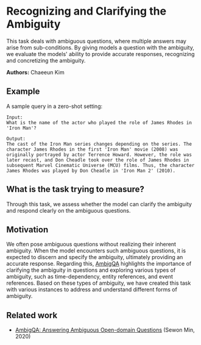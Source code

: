 # Recognizing and Clarifying the Ambiguity

This task deals with ambiguous questions, where multiple answers may arise from sub-conditions. By giving models a question with the ambiguity, we evaluate the models' ability to provide accurate responses, recognizing and concretizing the ambiguity.

**Authors:** Chaeeun Kim

## Example

A sample query in a zero-shot setting:

```
Input:
What is the name of the actor who played the role of James Rhodes in 'Iron Man'?

Output:
The cast of the Iron Man series changes depending on the series. The character James Rhodes in the first 'Iron Man' movie (2008) was originally portrayed by actor Terrence Howard. However, the role was later recast, and Don Cheadle took over the role of James Rhodes in subsequent Marvel Cinematic Universe (MCU) films. Thus, the character James Rhodes was played by Don Cheadle in 'Iron Man 2' (2010).
```

## What is the task trying to measure?

Through this task, we assess whether the model can clarify the ambiguity and respond clearly on the ambiguous questions.

## Motivation

We often pose ambiguous questions without realizing their inherent ambiguity. When the model encounters such ambiguous questions, it is expected to discern and specify the ambiguity, ultimately providing an accurate response. Regarding this, [AmbigQA](https://yunamom.tistory.com) highlights the importance of clarifying the ambiguity in questions and exploring various types of ambiguity, such as time-dependency, entity references, and event references. Based on these types of ambiguity, we have created this task with various instances to address and understand different forms of ambiguity.

## Related work

- [AmbigQA: Answering Ambiguous Open-domain Questions](https://arxiv.org/abs/2004.10645) (Sewon Min, 2020)
